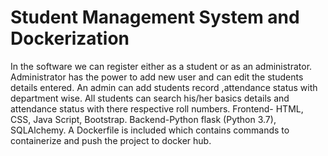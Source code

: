 # Student Management System and Dockerization
In the software we can register either as a student or as an administrator.
Administrator has the power to add new user and can edit the students details entered.
An admin can add students record ,attendance status with department wise.
All students can search his/her basics details and attendance status with there respective roll numbers.
Frontend- HTML, CSS, Java Script, Bootstrap.
Backend-Python flask (Python 3.7), SQLAlchemy.
A Dockerfile is included which contains commands to containerize and push the project to docker hub.
